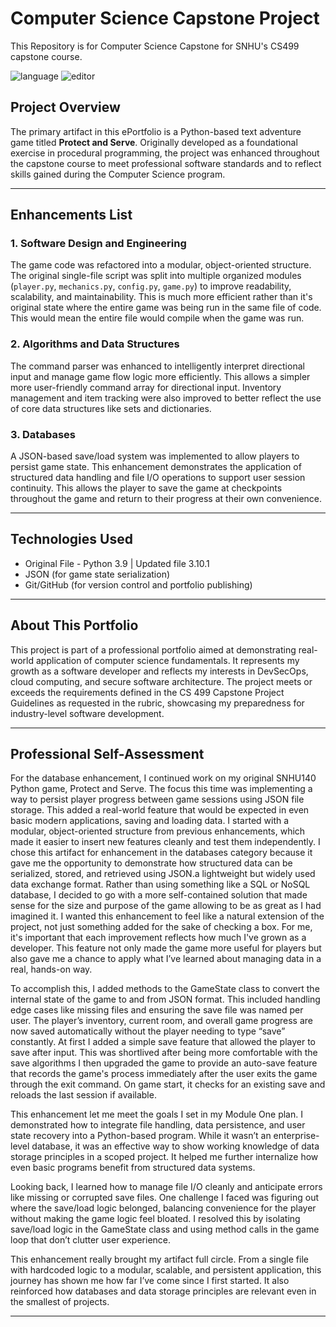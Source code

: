 # Computer Science Capstone Project
This Repository is for Computer Science Capstone for SNHU's CS499 capstone course.

![language](https://img.shields.io/badge/language-Python-cyan)
![editor](https://img.shields.io/badge/editor-VSCode-lightpink)

## Project Overview

The primary artifact in this ePortfolio is a Python-based text adventure game titled **Protect and Serve**. Originally developed as a foundational exercise in procedural programming, the project was enhanced throughout the capstone course to meet professional software standards and to reflect skills gained during the Computer Science program.

---

## Enhancements List

### 1. Software Design and Engineering
The game code was refactored into a modular, object-oriented structure. The original single-file script was split into multiple organized modules (`player.py`, `mechanics.py`, `config.py`, `game.py`) to improve readability, scalability, and maintainability.
This is much more efficient rather than it's original state where the entire game was being run in the same file of code. This would mean the entire file would compile when the game was run.

### 2. Algorithms and Data Structures
The command parser was enhanced to intelligently interpret directional input and manage game flow logic more efficiently. This allows a simpler more user-friendly command array for directional input. Inventory management and item tracking were also improved to better reflect the use of core data structures like sets and dictionaries.

### 3. Databases
A JSON-based save/load system was implemented to allow players to persist game state. This enhancement demonstrates the application of structured data handling and file I/O operations to support user session continuity. This allows the player to save the game at checkpoints throughout the game and return to their progress at their own convenience.

---

## Technologies Used

- Original File - Python 3.9 | Updated file 3.10.1
- JSON (for game state serialization)
- Git/GitHub (for version control and portfolio publishing)

---

## About This Portfolio

This project is part of a professional portfolio aimed at demonstrating real-world application of computer science fundamentals. It represents my growth as a software developer and reflects my interests in DevSecOps, cloud computing, and secure software architecture. The project meets or exceeds the requirements defined in the CS 499 Capstone Project Guidelines as requested in the rubric, showcasing my preparedness for industry-level software development.

---

## Professional Self-Assessment

For the database enhancement, I continued work on my original SNHU140 Python game, Protect and Serve. The focus this time was implementing a way to persist player progress between game sessions using JSON file storage. This added a real-world feature that would be expected in even basic modern applications, saving and loading data. I started with a modular, object-oriented structure from previous enhancements, which made it easier to insert new features cleanly and test them independently. I chose this artifact for enhancement in the databases category because it gave me the opportunity to demonstrate how structured data can be serialized, stored, and retrieved using JSON.a lightweight but widely used data exchange format. Rather than using something like a SQL or NoSQL database, I decided to go with a more self-contained solution that made sense for the size and purpose of the game allowing to be as great as I had imagined it. I wanted this enhancement to feel like a natural extension of the project, not just something added for the sake of checking a box. For me, it's important that each improvement reflects how much I've grown as a developer. This feature not only made the game more useful for players but also gave me a chance to apply what I’ve learned about managing data in a real, hands-on way.

To accomplish this, I added methods to the GameState class to convert the internal state of the game to and from JSON format. This included handling edge cases like missing files and ensuring the save file was named per user. The player’s inventory, current room, and overall game progress are now saved automatically without the player needing to type “save” constantly. At first I added a simple save feature that allowed the player to save after input. This was shortlived after being more comfortable with the save algorithms I then upgraded the game to provide an auto-save feature that records the game's process immediately after the user exits the game through the exit command. On game start, it checks for an existing save and reloads the last session if available.

This enhancement let me meet the goals I set in my Module One plan. I demonstrated how to integrate file handling, data persistence, and user state recovery into a Python-based program. While it wasn’t an enterprise-level database, it was an effective way to show working knowledge of data storage principles in a scoped project. It helped me further internalize how even basic programs benefit from structured data systems.

Looking back, I learned how to manage file I/O cleanly and anticipate errors like missing or corrupted save files. One challenge I faced was figuring out where the save/load logic belonged, balancing convenience for the player without making the game logic feel bloated. I resolved this by isolating save/load logic in the GameState class and using method calls in the game loop that don’t clutter user experience.

This enhancement really brought my artifact full circle. From a single file with hardcoded logic to a modular, scalable, and persistent application, this journey has shown me how far I’ve come since I first started. It also reinforced how databases and data storage principles are relevant even in the smallest of projects.

--- 



